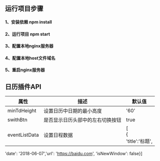  ## 运行项目步骤
 #### 1、安装依赖 npm install

 #### 2、运行项目 npm start

 #### 3、配置本地nginx服务器

 #### 4、配置本地host文件域名

 #### 5、重启nginx服务器

 ## 日历插件API
 | 属性             | 描述                           | 默认值
 | -----           | -----                          | -----
 | minTdHeight     | 设置日历中日期的最小高度           | '60'
 | swithBtn        | 是否显示日历头部中的左右切换按钮    |  true
 | eventListData   | 设置日程数据                     | [<br>{<br>'title':'标题',
'date': '2018-06-07','url': 'https://baidu.com', 'isNewWindow': false}]

